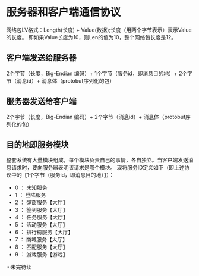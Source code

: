 # 服务器和客户端通信协议

网络包LV格式：Length(长度) + Value(数据);长度（用两个字节表示）表示Value的长度。
即如果Value长度为10，则Len的值为10，整个网络包长度是12。  

## 客户端发送给服务器

2个字节（长度，Big-Endian 编码）+ 1个字节（服务id，即消息目的地）+ 2个字节（消息id）+ 消息体（protobuf序列化的包）

## 服务器发送给客户端

2个字节（长度，Big-Endian 编码）+ 2个字节（消息id）+ 消息体（protobuf序列化的包）

## 目的地即服务模块

整套系统有大量模块组成，每个模块负责自己的事情，各自独立。当客户端发送消息请求时，要向服务器表明该请求是哪个模块。
现将服务ID定义如下（即上述协议中的【1个字节（服务id，即消息目的地）】）：
* 0  ：  未知服务
* 1  ：  登陆服务
* 2  ：  弹窗服务【大厅】
* 3  ：  签到服务【大厅】
* 4  ：  任务服务【大厅】
* 5  ：  活动服务【大厅】
* 6  ：  排行榜服务【大厅】
* 7  ：  商城服务【大厅】
* 8  ：  匹配服务【大厅】
* 9  ：  游戏服务【游戏】

···未完待续


